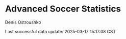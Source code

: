 # Advanced Soccer Statistics
Denis Ostroushko

<!-- gfm -->

Last successful data update: 2025-03-17 15:17:08 CST
